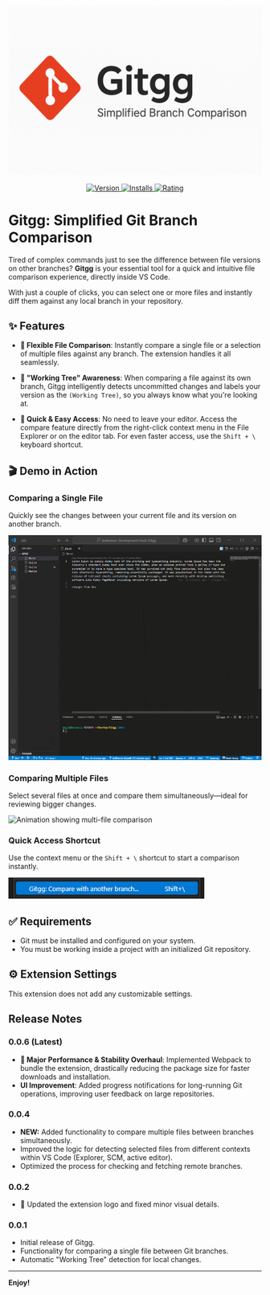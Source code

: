 <p align="center">
  <img src="https://raw.githubusercontent.com/ggarpelli/gitgg/master/images/banner.png" alt="Gitgg Banner">
</p>

<p align="center">
    <a href="https://marketplace.visualstudio.com/items?itemName=ggarpelli.GuilhermeGarpelli">
        <img src="https://img.shields.io/visual-studio-marketplace/v/ggarpelli.GuilhermeGarpelli?style=for-the-badge&logo=visualstudiocode&label=VS%20Marketplace&color=blue" alt="Version">
    </a>
    <a href="https://marketplace.visualstudio.com/items?itemName=ggarpelli.GuilhermeGarpelli">
        <img src="https://img.shields.io/visual-studio-marketplace/i/ggarpelli.GuilhermeGarpelli?style=for-the-badge&color=green" alt="Installs">
    </a>
    <a href="https://marketplace.visualstudio.com/items?itemName=ggarpelli.GuilhermeGarpelli&ssr=false#review-details">
        <img src="https://img.shields.io/visual-studio-marketplace/r/ggarpelli.GuilhermeGarpelli?style=for-the-badge&color=purple" alt="Rating">
    </a>
</p>

# Gitgg: Simplified Git Branch Comparison

Tired of complex commands just to see the difference between file versions on other branches? **Gitgg** is your essential tool for a quick and intuitive file comparison experience, directly inside VS Code.

With just a couple of clicks, you can select one or more files and instantly diff them against any local branch in your repository.

## ✨ Features

-   **🔎 Flexible File Comparison**: Instantly compare a single file or a selection of multiple files against any branch. The extension handles it all seamlessly.

-   **🌳 "Working Tree" Awareness**: When comparing a file against its own branch, Gitgg intelligently detects uncommitted changes and labels your version as the `(Working Tree)`, so you always know what you're looking at.

-   **🚀 Quick & Easy Access**: No need to leave your editor. Access the compare feature directly from the right-click context menu in the File Explorer or on the editor tab. For even faster access, use the `Shift + \` keyboard shortcut.

## 🎬 Demo in Action

### Comparing a Single File
Quickly see the changes between your current file and its version on another branch.

![Animation showing single file comparison](https://raw.githubusercontent.com/ggarpelli/gitgg/master/images/demo1.gif)

### Comparing Multiple Files
Select several files at once and compare them simultaneously—ideal for reviewing bigger changes.

![Animation showing multi-file comparison](https://raw.githubusercontent.com/ggarpelli/gitgg/master/images/demo2.gif)

### Quick Access Shortcut
Use the context menu or the `Shift + \` shortcut to start a comparison instantly.

![](https://raw.githubusercontent.com/ggarpelli/gitgg/master/images/shortcut.png)


## ✅ Requirements

-   Git must be installed and configured on your system.
-   You must be working inside a project with an initialized Git repository.

## ⚙️ Extension Settings

This extension does not add any customizable settings.

## Release Notes

### 0.0.6 (Latest)
- **🚀 Major Performance & Stability Overhaul**: Implemented Webpack to bundle the extension, drastically reducing the package size for faster downloads and installation.
- **UI Improvement**: Added progress notifications for long-running Git operations, improving user feedback on large repositories.

### 0.0.4
- **NEW:** Added functionality to compare multiple files between branches simultaneously.
- Improved the logic for detecting selected files from different contexts within VS Code (Explorer, SCM, active editor).
- Optimized the process for checking and fetching remote branches.

### 0.0.2
-   🎨 Updated the extension logo and fixed minor visual details.

### 0.0.1
- Initial release of Gitgg.
- Functionality for comparing a single file between Git branches.
- Automatic "Working Tree" detection for local changes.

---

**Enjoy!**